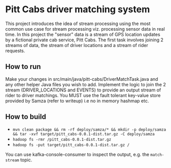 Pitt Cabs driver matching system
=================================

This project introduces the idea of stream processing using the most common use case 
for stream processing viz. processing sensor data in real time. In this project the 
"sensor" data is a stream of GPS location updates by a fictional private cab service,
Pitt Cabs. The first task involves joining 2 streams of data, the stream of driver 
locations and a stream of rider requests.

How to run
----------

Make your changes in src/main/java/pitt-cabs/DriverMatchTask.java and any other helper Java
files you wish to add. Implement the logic to join the 2 stream (DRIVER_LOCATIONS and EVENTS)
to provide an output stream of rider to driver matchings. You MUST use the fault tolerant
key-value store provided by Samza (refer to writeup) i.e no in memory hashmap etc.

How to build
----------

* `mvn clean package && rm -rf deploy/samza/* && mkdir -p deploy/samza && tar -xvf target/pitt_cabs-0.0.1-dist.tar.gz -C deploy/samza`
* `hadoop fs -rmr /pitt_cabs-0.0.1-dist.tar.gz`
* `hadoop fs -put target/pitt_cabs-0.0.1-dist.tar.gz /`

You can use kafka-console-consumer to inspect the output, e.g. the
`match-stream` topic.
